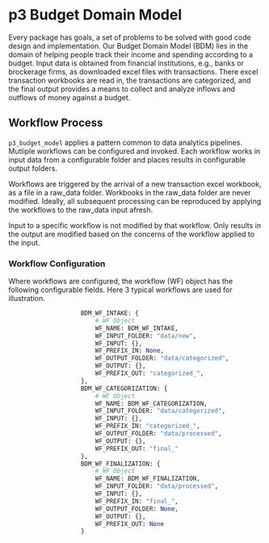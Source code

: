 # p3 Budget Domain Model

Every package has goals, a set of problems to be solved with good code design and implementation. Our Budget Domain Model (BDM) lies in the domain of helping people track their income and spending according to a budget. Input data is obtained from financial institutions, e.g., banks or brockerage firms, as downloaded excel files with transactions. There excel transaction workbooks are read in, the transactions are categorized, and the final output provides a means to collect and analyze inflows and outflows of money against a budget.

## Workflow Process

`p3_budget_model` applies a pattern common to data analytics pipelines. Mutliple workflows can be configured and invoked. Each workflow works in input data from a configurable folder and places results in configurable output folders.

Workflows are triggered by the arrival of a new transaction excel workbook, as a file in a raw_data folder. Workbooks in the raw_data folder are never modified. Ideally, all subsequent processing can be reproduced by applying the workflows to the raw_data input afresh.

Input to a specific workflow is not modified by that workflow. Only results in the output are modified based on the concerns of the workflow applied to the input.

### Workflow Configuration

Where workflows are configured, the workflow (WF) object has the following configurable fields. Here 3 typical workflows are used for illustration.

```python
                    BDM_WF_INTAKE: {
                        # WF Object
                        WF_NAME: BDM_WF_INTAKE,
                        WF_INPUT_FOLDER: "data/new",
                        WF_INPUT: {},
                        WF_PREFIX_IN: None,
                        WF_OUTPUT_FOLDER: "data/categorized",
                        WF_OUTPUT: {},
                        WF_PREFIX_OUT: "categorized_",
                    },
                    BDM_WF_CATEGORIZATION: {
                        # WF Object
                        WF_NAME: BDM_WF_CATEGORIZATION,
                        WF_INPUT_FOLDER: "data/categorized",
                        WF_INPUT: {},
                        WF_PREFIX_IN: "categorized_",
                        WF_OUTPUT_FOLDER: "data/processed",
                        WF_OUTPUT: {},
                        WF_PREFIX_OUT: "final_"
                    },
                    BDM_WF_FINALIZATION: {
                        # WF Object
                        WF_NAME: BDM_WF_FINALIZATION,
                        WF_INPUT_FOLDER: "data/processed",
                        WF_INPUT: {},
                        WF_PREFIX_IN: "final_",
                        WF_OUTPUT_FOLDER: None,
                        WF_OUTPUT: {},
                        WF_PREFIX_OUT: None
                    }

```
